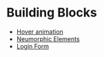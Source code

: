 # Building Blocks

- [Hover animation](https://mrarpanm.github.io/building-blocks/Hover-Animation)
- [Neumorphic Elements](https://mrarpanm.github.io/building-blocks/NeumorphicElements)
- [Login Form](https://mrarpanm.github.io/building-blocks/LoginForm)